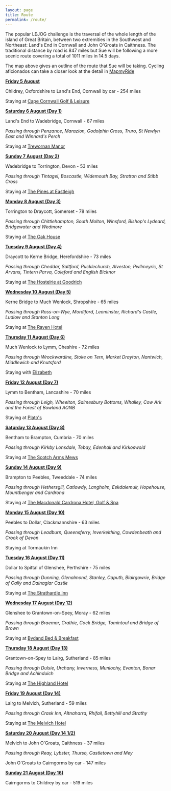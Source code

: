 ```yaml
---
layout: page
title: Route
permalink: /route/
---
```



The popular LEJOG challenge is the traversal of the whole length of the island of Great Britain, between two extremities in the Southwest and Northeast: Land's End in Cornwall and John O'Groats in Caithness. The traditional distance by road is 847 miles but Sue will be following a more scenic route covering a total of 1011 miles in 14.5 days.

The map above gives an outline of the route that Sue will be taking. Cycling aficionados can take a closer look at the detail in [MapmyRide](http://www.mapmyride.com/routes/view/1196775271)

<u><strong>Friday 5 August</strong></u>

Childrey, Oxfordshire to Land's End, Cornwall by car - 254 miles

Staying at [Cape Cornwall Golf & Leisure](http://capecornwallgolfclub.co.uk/)

<u><strong>Saturday 6 August (Day 1)</strong></u>

Land's End to Wadebridge, Cornwall - 67 miles

*Passing through Penzance, Marazion, Godolphin Cross, Truro, St Newlyn East and Winnard's Perch*

Staying at [Trewornan Manor](http://www.trewornanmanor.co.uk/)

<u><strong>Sunday 7 August (Day 2)</strong></u>

Wadebridge to Torrington, Devon - 53 miles

*Passing through Tintagel, Boscastle, Widemouth Bay, Stratton and Stibb Cross*

Staying at [The Pines at Eastleigh](http://www.thepinesateastleigh.co.uk/)

<u><strong>Monday 8 August (Day 3)</strong></u>

Torrington to Draycott, Somerset - 78 miles

*Passing through Chittlehampton, South Molton, Winsford, Bishop's Lydeard, Bridgewater and Wedmore*

Staying at [The Oak House](http://www.theoakhousesomerset.com/)

<u><strong>Tuesday 9 August (Day 4)</strong></u>

Draycott to Kerne Bridge, Herefordshire - 73 miles

*Passing through Cheddar, Saltford, Pucklechurch, Alveston, Pwllmeyric, St Arvans, Tintern Parva, Coleford and English Bicknor*

Staying at [The Hostelrie at Goodrich](http://www.thehostelrieatgoodrich.co.uk/)

<u><strong>Wednesday 10 August (Day 5)</strong></u>

Kerne Bridge to Much Wenlock, Shropshire - 65 miles

*Passing through Ross-on-Wye, Mordiford, Leominster, Richard's Castle, Ludlow and Stanton Long*

Staying at [The Raven Hotel](http://www.ravenhotel.com/)

<u><strong>Thursday 11 August (Day 6)</strong></u>

Much Wenlock to Lymm, Cheshire - 72 miles

*Passing through Wrockwardine, Stoke on Tern, Market Drayton, Nantwich, Middlewich and Knutsford*

Staying with [Elizabeth](/friends/)

<u><strong>Friday 12 August (Day 7)</strong></u>

Lymm to Bentham, Lancashire - 70 miles

*Passing through Leigh, Wheelton, Salmesbury Bottoms, Whalley, Cow Ark and the Forest of Bowland AONB*

Staying at [Plato's](http://www.platoskirkbylonsdale.co.uk/)

<u><strong>Saturday 13 August (Day 8)</strong></u>

Bentham to Brampton, Cumbria - 70 miles

*Passing through Kirkby Lonsdale, Tebay, Edenhall and Kirkoswold*

Staying at [The Scotch Arms Mews](http://www.thescotcharmsmews.co.uk/)

<u><strong>Sunday 14 August (Day 9)</strong></u>

Brampton to Peebles, Tweeddale - 74 miles

*Passing through Hethersgill, Catlowdy, Langholm, Eskdalemuir, Hopehouse, Mountbenger and Cardrona*

Staying at [The Macdonald Cardrona Hotel, Golf & Spa](http://www.macdonaldhotels.co.uk/our-hotels/macdonald-cardrona-hotel-golf-spa/)

<u><strong>Monday 15 August (Day 10)</strong></u>

Peebles to Dollar, Clackmannshire - 63 miles

*Passing through Leadburn, Queensferry, Inverkeithing, Cowdenbeath and Crook of Devon*

Staying at Tormaukin Inn

<u><strong>Tuesday 16 August (Day 11)</strong></u>

Dollar to Spittal of Glenshee, Perthshire - 75 miles

*Passing through Dunning, Glenalmond, Stanley, Caputh, Blairgowrie, Bridge of Cally and Dalnaglar Castle*

Staying at [The Strathardle Inn](http://strathardleinn.co.uk/)

<u><strong>Wednesday 17 August (Day 12)</strong></u>

Glenshee to Grantown-on-Spey, Moray - 62 miles

*Passing through Braemar, Crathie, Cock Bridge, Tomintoul and Bridge of Brown*

Staying at [Bydand Bed & Breakfast](www.highlandbnb.co.uk)

<u><strong>Thursday 18 August (Day 13)</strong></u>

Grantown-on-Spey to Lairg, Sutherland - 85 miles

*Passing through Dulsie, Urchany, Inverness, Munlochy, Evanton, Bonar Bridge and Achinduich*

Staying at [The Highland Hotel](http://www.highland-hotel.co.uk/)

<u><strong>Friday 19 August (Day 14)</strong></u>

Lairg to Melvich, Sutherland - 59 miles

*Passing through Crask Inn, Altnaharra, Rhifail, Bettyhill and Strathy*

Staying at [The Melvich Hotel](http://www.melvichhotel.co.uk/)

<u><strong>Saturday 20 August (Day 14 1/2)</strong></u>

Melvich to John O'Groats, Caithness - 37 miles

*Passing through Reay, Lybster, Thurso, Castletown and Mey*

John O'Groats to Cairngorms by car - 147 miles

<u><strong>Sunday 21 August (Day 16)</strong></u>

Cairngorms to Childrey by car - 519 miles